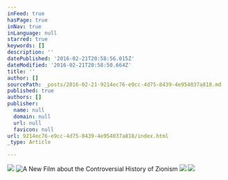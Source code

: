 ```yaml
---
inFeed: true
hasPage: true
inNav: true
inLanguage: null
starred: true
keywords: []
description: ''
datePublished: '2016-02-21T20:58:56.015Z'
dateModified: '2016-02-21T20:58:50.664Z'
title: ''
author: []
sourcePath: _posts/2016-02-21-9214ec76-e9cc-4d75-8439-4e954037a818.md
published: true
authors: []
publisher:
  name: null
  domain: null
  url: null
  favicon: null
url: 9214ec76-e9cc-4d75-8439-4e954037a818/index.html
_type: Article

---
```

![](https://the-grid-user-content.s3-us-west-2.amazonaws.com/20129749-ff4d-4529-9e3b-c0bde522e5bf.jpg)
![A New Film about the Controversial History of Zionism](https://s3-us-west-2.amazonaws.com/the-grid-img/p/acdab2b53b240efb4a0a9b3b90b5960277a900be.jpg)
![](https://the-grid-user-content.s3-us-west-2.amazonaws.com/58a8aeb0-14ee-4e75-86bc-18237fca0ef7.jpg)
![](https://the-grid-user-content.s3-us-west-2.amazonaws.com/2749c114-a5d6-430d-969b-ebca71dbee3b.jpg)